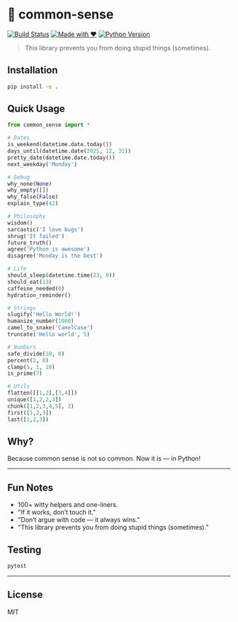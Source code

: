 # 🤯 common-sense

[![Build Status](https://img.shields.io/badge/build-passing-brightgreen)](https://github.com/yourname/common-sense)
[![Made with ❤️](https://img.shields.io/badge/made%20with-%E2%9D%A4-red)](https://python.org)
[![Python Version](https://img.shields.io/badge/python-3.7%2B-blue)](https://python.org)

> This library prevents you from doing stupid things (sometimes).

## Installation

```bash
pip install -e .
```

## Quick Usage

```python
from common_sense import *

# Dates
is_weekend(datetime.date.today())
days_until(datetime.date(2025, 12, 31))
pretty_date(datetime.date.today())
next_weekday('Monday')

# Debug
why_none(None)
why_empty([])
why_false(False)
explain_type(42)

# Philosophy
wisdom()
sarcastic('I love bugs')
shrug('It failed')
future_truth()
agree('Python is awesome')
disagree('Monday is the best')

# Life
should_sleep(datetime.time(23, 0))
should_eat(13)
caffeine_needed(0)
hydration_reminder()

# Strings
slugify('Hello World!')
humanize_number(1000)
camel_to_snake('CamelCase')
truncate('Hello world', 5)

# Numbers
safe_divide(10, 0)
percent(2, 8)
clamp(5, 1, 10)
is_prime(7)

# Utils
flatten([[1,2],[3,4]])
unique([1,2,2,3])
chunk([1,2,3,4,5], 2)
first([1,2,3])
last([1,2,3])
```

## Why?
Because common sense is not so common. Now it is — in Python!

---

## Fun Notes
- 100+ witty helpers and one-liners.
- "If it works, don’t touch it."
- "Don’t argue with code — it always wins."
- "This library prevents you from doing stupid things (sometimes)."

## Testing

```bash
pytest
```

---

## License
MIT